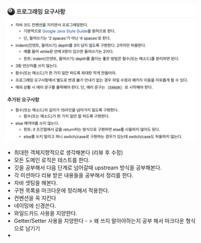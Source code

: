 ![스크린샷 2024-08-05 오후 4.06.20.png](%EC%8A%A4%ED%81%AC%EB%A6%B0%EC%83%B7%202024-08-05%20%EC%98%A4%ED%9B%84%204.06.20.png)



- 최대한 객체지향적으로 생각해본다 (리뷰 후 수정)
- 모든 도메인 로직은 테스트를 한다. 
- 깃을 공부해서 다음 단계로 넘어갈때 upstream 방식을 공부해본다.
- 각 미션마다 리뷰 받은 내용들을 공부해서 정리를 한다.
- 자바 셋팅을 해본다. 
- 구현 목록을 마크다운에 정리해서 적용한다. 
- 컨벤션을 꼭 지킨다
- 네이밍에 신경쓴다.
- 와일드카드 사용을 지양한다.
- Getter/Setter 사용을 지양한다 - > 왜 쓰지 말아야하는지  공부 해서 마크다운 형식으로 남기기 
- 

